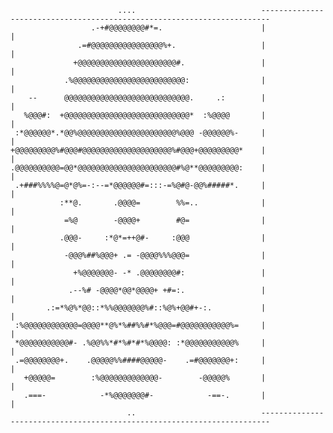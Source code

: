                             ....                            ------------------------------------------------------------------------
                      .-+#@@@@@@@@#*=.                      |                                                                      |
                   .=#@@@@@@@@@@@@@@@@%+.                   |                                                                      |
                  +@@@@@@@@@@@@@@@@@@@@@@#.                 |                                                                      |
                .%@@@@@@@@@@@@@@@@@@@@@@@@@:                |                                                                      |
        --      @@@@@@@@@@@@@@@@@@@@@@@@@@@@.     .:        |                                                                      |
       %@@@#:  +@@@@@@@@@@@@@@@@@@@@@@@@@@@@*  :%@@@@       |                                                                      |
     :*@@@@@@*.*@@%@@@@@@@@@@@@@@@@@@@@@@%@@@ -@@@@@@%-     |                                                                      |
    +@@@@@@@@@%#@@@#@@@@@@@@@@@@@@@@@@@@%#@@@+@@@@@@@@@*    |                                                                      |
    .@@@@@@@@@@=@@*@@@@@@@@@@@@@@@@@@@@@@#%@**@@@@@@@@@:    |                                                                      |
     .+###%%%%@=@*@%=-:--=*@@@@@@#=:::-=%@#@-@@%#####*.     |                                                                      |
               :**@.       .@@@@=        %%=..              |                                                                      |
                =%@        -@@@@+        #@=                |                                                                      |
               .@@@-     :*@*=++@#-     :@@@                |                                                                      |
                -@@@%##%@@@+ .= -@@@@%%%@@@=                |                                                                      |
                  +%@@@@@@@- -* .@@@@@@@@#:                 |                                                                      |
                 .--%# -@@@@*@@*@@@@+ +#=:.                 |                                                                      |
            .:=*%@%*@@::*%%@@@@@@@%#::%@%+@@#+-:.           |                                                                      |
     :%@@@@@@@@@@@@=@@@@**@%*%##%%#*%@@@=#@@@@@@@@@@@%=     |                                                                      |
     *@@@@@@@@@@@#- .%@@%%*#*%#*#*%@@@@: :*@@@@@@@@@@@%     |                                                                      |
     .=@@@@@@@@+.    .@@@@@%%####@@@@@-    .=#@@@@@@@+:     |                                                                      |
       +@@@@@=        :%@@@@@@@@@@@@@-        -@@@@@%       |                                                                      |
       .===-            -*%@@@@@@@#-            -==-.       |                                                                      |
                              ..                            ------------------------------------------------------------------------
